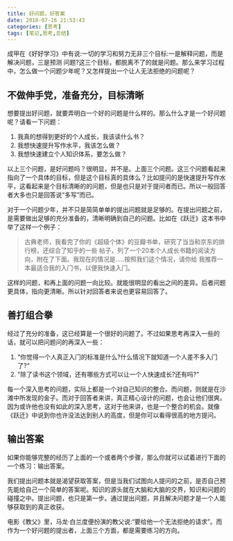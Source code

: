 ```yaml
---
title: 好问题，好答案
date: 2018-07-16 21:53:43
categories: [思考]
tags: [笔记,思考,总结]
---
```



成甲在《好好学习》中有说:一切的学习和努力无非三个目标:一是解释问题，而是解决问题，三是预测 问题?这三个目标，都脱离不了的就是问题。那么来学习过程中，怎么做一个问题少年呢？又怎样提出一个让人无法拒绝的问题呢？

<!-- more -->

## 不做伸手党，准备充分，目标清晰

想要提出好问题，就要弄明白一个好的问题是什么样的。那么什么才是一个好问题呢？请看一下问题：

1. 我真的想得到更好的个人成长，我该读什么书？
2. 我想快速提升写作水平，我该怎么做？
3. 我想快速建立个人知识体系，要怎么做？

以上三个问题，是好问题吗？很明显，并不是。上面三个问题。这三个问题看起来指向了一个具体的目标，但是这个目标真的具体么？比如提问的是快速提升写作水平，这看起来是个目标清晰的的问题，但是也只是对于提问者而已。所以一般回答者大多也只是回答说“多写”而已。

对于一个问题少年，并不只是简简单单的提出问题就是足够的。在提出问题之前，是需要做出足够的充分准备的，清晰明确到自己的问题。比如在《跃迁》这本书中举了这样一个例子：

> 古典老师，我看完了你的《超级个体》的豆瓣书单，研究了当当和京东的排行榜，还综合了知乎的一些 帖子，列了一个20本个人成⻓书籍的阅读方向，附在了下面。我现在的情况是.....按照我们这个情况，请你给 我推荐一本最适合我的入⻔书，以便我快速入⻔。

这样的问题，和再上面的问题一向比较。就能很明显的看出之间的差异。后者问题更具体，指向更清晰。所以针对回答者来说也更容易回答了。

## 善打组合拳

经过了充分的准备，这已经算是一个很好的问题了。不过如果思考再深入一些的话，就可以把问题问的再深入一些：

1. “你觉得一个人真正入⻔的标准是什么?什么情况下就知道一个人差不多入⻔了?“
2. ”除了读书这个领域，还有哪些方式可以让一个人快速成⻓?还有吗?”

每一个深入思考的问题，实际上都是一个对自己知识的整合。而问题，则就是在沙滩中所发现的金子。而对于回答者来讲，真正精心设计的问题，也会让他们很爽。因为或许他也没有如此的深入思考，这对于他来讲，也是一个整合的机会。就像《跃迁》中说到你也许没法达到别人的高度，但是你可以看得很高的地方提问。

## 输出答案

如果你能够完整的经历了上面的一个或者两个步骤，那么你就可以试着进行下面的一个练习：输出答案。

我们提出问题本就是渴望获取答案，但是当我们试图向人提问的之前，是否自己预先能给自己一个简单的答案呢。知识的源头就在大脑和大脑的交界，知识和问题的碰撞之中。提出问题，也只是第一步。通过提出问题，并且解决问题才是一个人能够获取到的真正收获。

电影《教父》里，⻢⻰·白兰度便扮演的教父说:“要给他一个无法拒绝的请求”。而作为一个好问题的提出者，上面三个方面，都是需要练习的方向。
